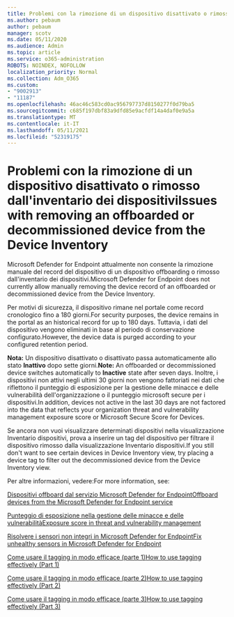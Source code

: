 ```yaml
---
title: Problemi con la rimozione di un dispositivo disattivato o rimosso dall'inventario dei dispositivi
ms.author: pebaum
author: pebaum
manager: scotv
ms.date: 05/11/2020
ms.audience: Admin
ms.topic: article
ms.service: o365-administration
ROBOTS: NOINDEX, NOFOLLOW
localization_priority: Normal
ms.collection: Adm_O365
ms.custom:
- "9002913"
- "11187"
ms.openlocfilehash: 46ac46c583cd0ac956797737d8150277f0d79ba5
ms.sourcegitcommit: c685f197dbf83a9dfd85e9acfdf14a4daf0e9a5a
ms.translationtype: MT
ms.contentlocale: it-IT
ms.lasthandoff: 05/11/2021
ms.locfileid: "52319175"
---
```

# <a name="issues-with-removing-an-offboarded-or-decommissioned-device-from-the-device-inventory"></a><span data-ttu-id="6cb15-102">Problemi con la rimozione di un dispositivo disattivato o rimosso dall'inventario dei dispositivi</span><span class="sxs-lookup"><span data-stu-id="6cb15-102">Issues with removing an offboarded or decommissioned device from the Device Inventory</span></span>

<span data-ttu-id="6cb15-103">Microsoft Defender for Endpoint attualmente non consente la rimozione manuale del record del dispositivo di un dispositivo offboarding o rimosso dall'inventario dei dispositivi.</span><span class="sxs-lookup"><span data-stu-id="6cb15-103">Microsoft Defender for Endpoint does not currently allow manually removing the device record of an offboarded or decommissioned device from the Device Inventory.</span></span>

<span data-ttu-id="6cb15-104">Per motivi di sicurezza, il dispositivo rimane nel portale come record cronologico fino a 180 giorni.</span><span class="sxs-lookup"><span data-stu-id="6cb15-104">For security purposes, the device remains in the portal as an historical record for up to 180 days.</span></span> <span data-ttu-id="6cb15-105">Tuttavia, i dati del dispositivo vengono eliminati in base al periodo di conservazione configurato.</span><span class="sxs-lookup"><span data-stu-id="6cb15-105">However, the device data is purged according to your configured retention period.</span></span>

<span data-ttu-id="6cb15-106">**Nota:** Un dispositivo disattivato o disattivato passa automaticamente allo stato **Inattivo** dopo sette giorni.</span><span class="sxs-lookup"><span data-stu-id="6cb15-106">**Note:** An offboarded or decommissioned device switches automatically to **Inactive** state after seven days.</span></span> <span data-ttu-id="6cb15-107">Inoltre, i dispositivi non attivi negli ultimi 30 giorni non vengono fattoriati nei dati che riflettono il punteggio di esposizione per la gestione delle minacce e delle vulnerabilità dell'organizzazione o il punteggio microsoft secure per i dispositivi.</span><span class="sxs-lookup"><span data-stu-id="6cb15-107">In addition, devices not active in the last 30 days are not factored into the data that reflects your organization threat and vulnerability management exposure score or Microsoft Secure Score for Devices.</span></span>
 
<span data-ttu-id="6cb15-108">Se ancora non vuoi visualizzare determinati dispositivi nella visualizzazione Inventario dispositivi, prova a inserire un tag del dispositivo per filtrare il dispositivo rimosso dalla visualizzazione Inventario dispositivi.</span><span class="sxs-lookup"><span data-stu-id="6cb15-108">If you still don't want to see certain devices in Device Inventory view, try placing a device tag to filter out the decommissioned device from the Device Inventory view.</span></span>

<span data-ttu-id="6cb15-109">Per altre informazioni, vedere:</span><span class="sxs-lookup"><span data-stu-id="6cb15-109">For more information, see:</span></span>

[<span data-ttu-id="6cb15-110">Dispositivi offboard dal servizio Microsoft Defender for Endpoint</span><span class="sxs-lookup"><span data-stu-id="6cb15-110">Offboard devices from the Microsoft Defender for Endpoint service</span></span>](/microsoft-365/security/defender-endpoint/offboard-machines.md)

[<span data-ttu-id="6cb15-111">Punteggio di esposizione nella gestione delle minacce e delle vulnerabilità</span><span class="sxs-lookup"><span data-stu-id="6cb15-111">Exposure score in threat and vulnerability management</span></span>](/microsoft-365/security/defender-endpoint/tvm-exposure-score.md)

[<span data-ttu-id="6cb15-112">Risolvere i sensori non integri in Microsoft Defender for Endpoint</span><span class="sxs-lookup"><span data-stu-id="6cb15-112">Fix unhealthy sensors in Microsoft Defender for Endpoint</span></span>](/microsoft-365/security/defender-endpoint/fix-unhealthy-sensors#inactive-devices.md)

[<span data-ttu-id="6cb15-113">Come usare il tagging in modo efficace (parte 1)</span><span class="sxs-lookup"><span data-stu-id="6cb15-113">How to use tagging effectively (Part 1)</span></span>](https://techcommunity.microsoft.com/t5/microsoft-defender-for-endpoint/how-to-use-tagging-effectively-part-1/ba-p/1964058)

[<span data-ttu-id="6cb15-114">Come usare il tagging in modo efficace (parte 2)</span><span class="sxs-lookup"><span data-stu-id="6cb15-114">How to use tagging effectively (Part 2)</span></span>](https://techcommunity.microsoft.com/t5/microsoft-defender-for-endpoint/how-to-use-tagging-effectively-part-2/ba-p/1962008)

[<span data-ttu-id="6cb15-115">Come usare il tagging in modo efficace (parte 3)</span><span class="sxs-lookup"><span data-stu-id="6cb15-115">How to use tagging effectively (Part 3)</span></span>](https://techcommunity.microsoft.com/t5/microsoft-defender-for-endpoint/how-to-use-tagging-effectively-part-3/ba-p/1964073)




